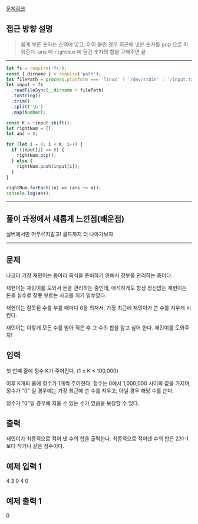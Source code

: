 
[문제링크](https://www.acmicpc.net/problem/7576)

## 접근 방향 설명

> 옳게 부른 숫자는 스택에 넣고, 0 이 불린 경우 최근에 넣은 숫자를 pop 으로 지워준다.
> ans 에 `rightNum` 에 담긴 숫자의 합을 구해주면 끝

---

```js
let fs = require('fs');
const { dirname } = require('path');
let filePath = process.platform === 'linux' ? '/dev/stdin' : '/input.txt';
let input = fs
  .readFileSync(__dirname + filePath)
  .toString()
  .trim()
  .split('\n')
  .map(Number);

const K = +input.shift();
let rightNum = [];
let ans = 0;

for (let i = 0; i < K; i++) {
  if (input[i] == 0) {
    rightNum.pop();
  } else {
    rightNum.push(input[i]);
  }
}

rightNum.forEach((e) => (ans += e));
console.log(ans);
```

---

## 풀이 과정에서 새롭게 느낀점(배운점)

실버에서만 머무르지말고! 골드까지 더 나아가보자

---

## 문제
나코더 기장 재민이는 동아리 회식을 준비하기 위해서 장부를 관리하는 중이다.

재현이는 재민이를 도와서 돈을 관리하는 중인데, 애석하게도 항상 정신없는 재현이는 돈을 실수로 잘못 부르는 사고를 치기 일쑤였다.

재현이는 잘못된 수를 부를 때마다 0을 외쳐서, 가장 최근에 재민이가 쓴 수를 지우게 시킨다.

재민이는 이렇게 모든 수를 받아 적은 후 그 수의 합을 알고 싶어 한다. 재민이를 도와주자!

## 입력
첫 번째 줄에 정수 K가 주어진다. (1 ≤ K ≤ 100,000)

이후 K개의 줄에 정수가 1개씩 주어진다. 정수는 0에서 1,000,000 사이의 값을 가지며, 정수가 "0" 일 경우에는 가장 최근에 쓴 수를 지우고, 아닐 경우 해당 수를 쓴다.

정수가 "0"일 경우에 지울 수 있는 수가 있음을 보장할 수 있다.

## 출력
재민이가 최종적으로 적어 낸 수의 합을 출력한다. 최종적으로 적어낸 수의 합은 231-1보다 작거나 같은 정수이다.

## 예제 입력 1 
4
3
0
4
0
## 예제 출력 1 
0